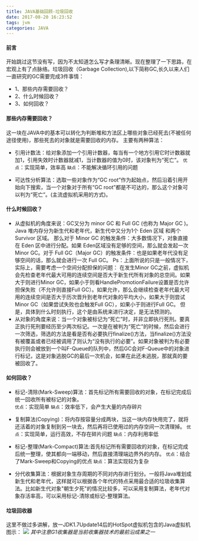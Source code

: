 ```yaml
---
title: JAVA基础回顾-垃圾回收
date: 2017-08-20 16:23:52
tags: jvm
categories: JAVA
---
```

#### 前言
开始跳过这节没有写，因为不太知道怎么写才条理清晰。现在整理了一下思路，在宏观上有了点脉络。垃圾回收（Garbage Collection),以下简称GC,长久以来人们一直研究的GC需要完成3件事情：
+ 1、那些内存需要回收？
+ 2、什么时候回收？
+ 3、如何回收？

#### 那些内存需要回收？
这一块在JAVA中的基本可以转化为判断堆和方法区上哪些对象已经死去(不被任何途径使用)，那些死去的对象就是需要回收的内存。
主要有两种算法：
+ 引用计数法：给对象添加一个引用计数器，每当有一个地方引用它时计数器就加1，引用失效时计数器就减1，当计数器的值为0时，该对象判为“死亡”。
`优点`：实现简单，效率高
`缺点`：不能解决循环引用的问题

+ 可达性分析算法：选取一些对象作为“GC root”作为起始点，然后沿着引用开始向下搜索，当一个对象对于所有“GC root”都是不可达的，那么这个对象可以判为“死亡”。(主流虚拟机采用的方式)。
<!--more-->

#### 什么时候回收？
+ 从虚拟机的角度来说：GC又分为 minor GC 和 Full GC (也称为 Major GC )。Java 堆内存分为新生代和老年代，新生代中又分为1个 Eden 区域 和两个 Survivor 区域。
那么对于 Minor GC 的触发条件：大多数情况下，对象直接在 Eden 区中进行分配。如果 Eden区域没有足够的空间，那么就会发起一次 Minor GC。对于 Full GC（Major GC）的触发条件：也是如果老年代没有足够空间的话，那么就会进行一次 Full GC。
Ps：上面所说的只是一般情况下，实际上，需要考虑一个空间分配担保的问题：
在发生Minor GC之前，虚拟机会先检查老年代最大可用的连续空间是否大于新生代所有对象的总空间。如果大于则进行Minor GC，如果小于则看HandlePromotionFailure设置是否允许担保失败（不允许则直接Full GC）。如果允许，那么会继续检查老年代最大可用的连续空间是否大于历次晋升到老年代对象的平均大小，如果大于则尝试Minor GC（如果尝试失败也会触发Full GC），如果小于则进行Full GC。
但是，具体到什么时刻执行，这个是由系统来进行决定，是无法预测的。
+ 从对象的角度来说：当一个对象被标记为“死亡”时，并非立即执行死刑。要真正执行死刑要经历至少两次标记。一次是在被判为“死亡”的时候，然后会进行一次筛选，筛选的方法是看是否有必要执行finalize()方法，当finalize()方法没有被覆盖或者已经被调用了则认为“没有执行的必要”。如果对象被判为有必要执行则会被放到一个叫F-Queue的队列中，然后GC会对F-Queue中的对象进行标记，这是对象逃脱GC的最后一次机会，如果在此还未逃脱，那就真的要被回收了。

#### 如何回收？
+ 标记-清除(Mark-Sweep)算法：首先标记所有需要回收的对象，在标记完成后统一回收所有被标记的对象。  
`优点`：实现简单
`缺点`：效率低下，会产生大量的内存碎片

+ 复制算法(Copying)：将内存按容量分成两块，当这一块内存快用完了，就将还活着的对象复制到另一块去，然后再将已使用过的内存空间一次清理掉。
`优点`：实现简单，运行高效，不存在碎片问题
`缺点`：内存利用率低

+ 标记-整理(Mark-Compact)算法:首先标记所有需要回收的对象，在标记完成后统一整理，使其都向一端移动，然后直接清理端边界外的内存。
`优点`：结合了Mark-Sweep和Copying的优点
`缺点`：算法实现较为复杂

+ 分代收集算法：根据对象生存周期的不同对内存进行划分。一般将Java堆划成新生代和老年代，这样就可以根据各个年代的特点采用最合适的垃圾收集算法。比如新生代对象"朝生夕死"的情况比较多，可以采用复制算法，老年代对象存活率高，可以采用标记-清除或标记-整理算法。

#### 垃圾回收器
这里不做过多讲解，放一JDK1.7Update14后的HotSpot虚拟机包含的Java虚拟机图示：
![](http://oo3aq3ac8.bkt.clouddn.com/GCtool.png)
*其中注意G1收集器是当前收集器技术的最前沿成果之一*



  







